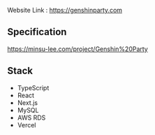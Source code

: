Website Link : https://genshinparty.com

## Specification
https://minsu-lee.com/project/Genshin%20Party

## Stack
- TypeScript
- React
- Next.js
- MySQL
- AWS RDS
- Vercel
